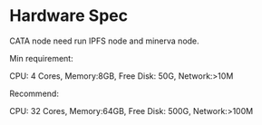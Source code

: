# Hardware Spec

CATA node need run IPFS node and minerva node.

Min requirement:

CPU: 4 Cores, Memory:8GB, Free Disk: 50G, Network:>10M

Recommend:

CPU: 32 Cores, Memory:64GB, Free Disk: 500G, Network:>100M

